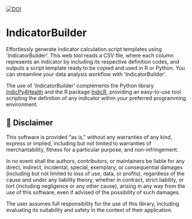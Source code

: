 [![DOI](https://zenodo.org/badge/977936033.svg)](https://doi.org/10.5281/zenodo.15343183)

# IndicatorBuilder

Effortlessly generate indicator calculation script templates using 'IndicatorBuilder'. This web tool reads a CSV file, where each column represents an indicator by including its respective definition codes, and outputs a script template ready to be copied and used in R or Python. You can streamline your data analysis workflow with 'IndicatorBuilder'.
 
The use of 'IndicatorBuilder' complements the Python library [IndicPy4Health](https://cienciadedatosysalud.github.io/IndicPy/#) and the R package [IndicR](https://cienciadedatosysalud.github.io/IndicR/), providing an easy-to-use tool scripting the definition of any indicator within your preferred programming environment.

## 📜 Disclaimer

This software is provided "as is," without any warranties of any kind, express or implied, including but not limited to warranties of merchantability, fitness for a particular purpose, and non-infringement.

In no event shall the authors, contributors, or maintainers be liable for any direct, indirect, incidental, special, exemplary, or consequential damages (including but not limited to loss of use, data, or profits), regardless of the cause and under any liability theory, whether in contract, strict liability, or tort (including negligence or any other cause), arising in any way from the use of this software, even if advised of the possibility of such damages.

The user assumes full responsibility for the use of this library, including evaluating its suitability and safety in the context of their application.
